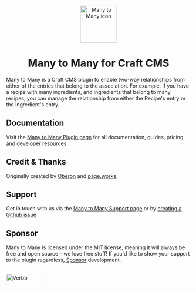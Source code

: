 <p align="center"><img src="https://verbb.imgix.net/plugins/many-to-many/many-to-many-icon.svg" width="100" height="100" alt="Many to Many icon"></p>
<h1 align="center">Many to Many for Craft CMS</h1>

Many to Many is a Craft CMS plugin to enable two-way relationships from either of the entries that belong to the association. For example, if you have a recipe with many ingredients, and ingredients that belong to many recipes, you can manage the relationship from either the Recipe's entry or the Ingredient's entry.

## Documentation
Visit the [Many to Many Plugin page](https://verbb.io/craft-plugins/many-to-many) for all documentation, guides, pricing and developer resources.

## Credit & Thanks
Originally created by [Oberon](https://www.oberon.nl) and [page.works](https://www.page.works).

## Support
Get in touch with us via the [Many to Many Support page](https://verbb.io/craft-plugins/many-to-many/support) or by [creating a Github issue](https://github.com/verbb/many-to-many/issues)

## Sponsor
Many to Many is licensed under the MIT license, meaning it will always be free and open source – we love free stuff! If you'd like to show your support to the plugin regardless, [Sponsor](https://github.com/sponsors/verbb) development.

<h2></h2>

<a href="https://verbb.io" target="_blank">
    <img width="101" height="33" src="https://verbb.io/assets/img/verbb-pill.svg" alt="Verbb">
</a>
